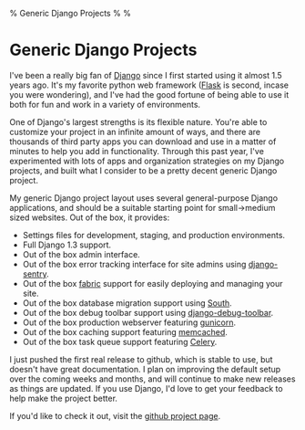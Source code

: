 % Generic Django Projects
%
%

Generic Django Projects
=======================

I've been a really big fan of
[Django](http://www.djangoproject.com/ "Django") since I first started
using it almost 1.5 years ago. It's my favorite python web framework
([Flask](http://flask.pocoo.org/ "Flask") is second, incase you were
wondering), and I've had the good fortune of being able to use it both
for fun and work in a variety of environments.

One of Django's largest strengths is its flexible nature. You're able to
customize your project in an infinite amount of ways, and there are
thousands of third party apps you can download and use in a matter of
minutes to help you add in functionality. Through this past year, I've
experimented with lots of apps and organization strategies on my Django
projects, and built what I consider to be a pretty decent generic Django
project.

My generic Django project layout uses several general-purpose Django
applications, and should be a suitable starting point for small-\>medium
sized websites. Out of the box, it provides:

-   Settings files for development, staging, and production
    environments.
-   Full Django 1.3 support.
-   Out of the box admin interface.
-   Out of the box error tracking interface for site admins using
    [django-sentry](https://github.com/dcramer/django-sentry "django-sentry").
-   Out of the box
    [fabric](http://docs.fabfile.org/en/1.0.1/index.html "fabric")
    support for easily deploying and managing your site.
-   Out of the box database migration support using
    [South](http://south.aeracode.org/ "South").
-   Out of the box debug toolbar support using
    [django-debug-toolbar](https://github.com/robhudson/django-debug-toolbar "django-debug-toolbar").
-   Out of the box production webserver featuring
    [gunicorn](http://gunicorn.org/ "gunicorn").
-   Out of the box caching support featuring
    [memcached](http://www.tummy.com/Community/software/python-memcached/ "python-memcached").
-   Out of the box task queue support featuring
    [Celery](http://celeryproject.org/ "Celery").

I just pushed the first real release to github, which is stable to use,
but doesn't have great documentation. I plan on improving the default
setup over the coming weeks and months, and will continue to make new
releases as things are updated. If you use Django, I'd love to get your
feedback to help make the project better.

If you'd like to check it out, visit the [github project
page](https://github.com/rdegges/django_project "django_project").
